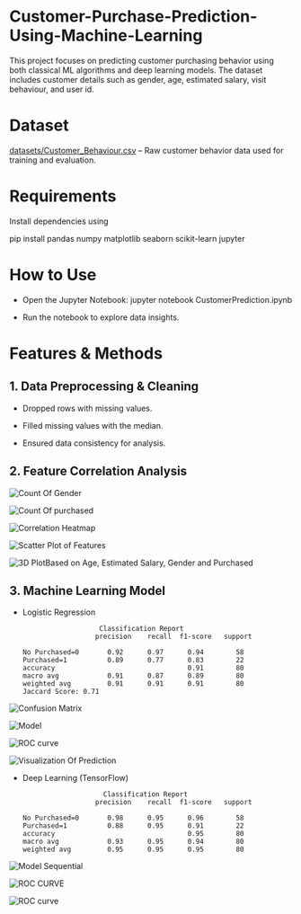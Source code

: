 # Customer-Purchase-Prediction-Using-Machine-Learning

This project focuses on predicting customer purchasing behavior using both classical ML algorithms and deep learning models. The dataset includes customer details such as gender, age, estimated salary, visit behaviour, and user id.

# Dataset
 [datasets/Customer_Behaviour.csv](datasets/Customer_Behaviour.csv) – Raw customer behavior data used for training and evaluation.


# Requirements

Install dependencies using

pip install pandas numpy matplotlib seaborn scikit-learn jupyter

# How to Use

* Open the Jupyter Notebook: jupyter notebook CustomerPrediction.ipynb

* Run the notebook to explore data insights.


# Features & Methods
## 1. Data Preprocessing & Cleaning

 * Dropped rows with missing values.

 * Filled missing values with the median.

 * Ensured data consistency for analysis.


## 2. Feature Correlation Analysis

![Count Of Gender](images/Countofgender.png)

![Count Of purchased](images/countofpurchased.png)

![Correlation Heatmap](images/Correlation.png)

![Scatter Plot of Features](images/scatterplot.png)

![3D PlotBased on Age, Estimated Salary, Gender and Purchased](images/newplot.png)


## 3. Machine Learning Model

* Logistic Regression

                         Classification Report
                        precision    recall  f1-score   support

      No Purchased=0       0.92      0.97      0.94        58
      Purchased=1          0.89      0.77      0.83        22
      accuracy                                 0.91        80
      macro avg            0.91      0.87      0.89        80
      weighted avg         0.91      0.91      0.91        80
      Jaccard Score: 0.71


![Confusion Matrix](images/Confusionmatrix.png)

![Model](images/model.png)

![ROC curve](images/Roc.png)

![Visualization Of Prediction](images/visualize.png)


* Deep Learning (TensorFlow)

                          Classification Report
                        precision    recall  f1-score   support

      No Purchased=0       0.98      0.95      0.96        58
      Purchased=1          0.88      0.95      0.91        22
      accuracy                                 0.95        80
      macro avg            0.93      0.95      0.94        80
      weighted avg         0.95      0.95      0.95        80


![Model Sequential](images/param.png)

![ROC CURVE](images/Roccurve.png)

![ROC curve](images/Confusion.png)



